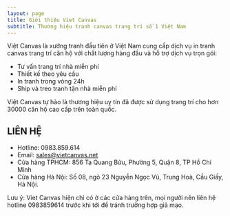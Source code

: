 ```yaml
---
layout: page
title: Giới thiệu Viet Canvas
subtitle: Thương hiệu tranh canvas trang trí số 1 Việt Nam
---
```


Việt Canvas là xưởng tranh đầu tiên ở Việt Nam cung cấp dịch vụ in tranh canvas trang trí căn hộ với chất lượng hàng đầu và hỗ trợ dịch vụ trọn gói:

- Tư vấn trang trí nhà miễn phí
- Thiết kế theo yêu cầu
- In tranh trong vòng 24h
- Ship và treo tranh tận nhà miễn phí

Việt Canvas tự hào là thương hiệu uy tín đã được sử dụng trang trí cho hơn 30000 căn hộ cao cấp trên toàn quốc.

## LIÊN HỆ

- Hotline: 0983.859.614
- Email: sales@vietcanvas.net
- Cửa hàng TPHCM: 856 Tạ Quang Bửu, Phường 5, Quận 8, TP Hồ Chí Minh
- Cửa hàng Hà Nội: Số 08, ngõ 23 Nguyễn Ngọc Vũ, Trung Hoà, Cầu Giấy, Hà Nội.

Lưu ý: Viet Canvas hiện chỉ có ở các cửa hàng trên, mọi người nên liên hệ hotline 0983859614 trước khi tới để tránh trường hợp giả mạo.